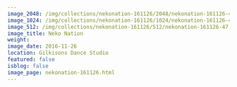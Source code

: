```yaml
---
image_2048: /img/collections/nekonation-161126/2048/nekonation-161126-47.jpg
image_1024: /img/collections/nekonation-161126/1024/nekonation-161126-47.jpg
image_512: /img/collections/nekonation-161126/512/nekonation-161126-47.jpg
image_title: Neko Nation
weight: 
image_date: 2016-11-26
location: Gilkisons Dance Studio
featured: false
isblog: false
image_page: nekonation-161126.html
---
```

